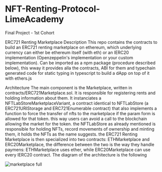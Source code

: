 # NFT-Renting-Protocol-LimeAcademy
Final Project - 1st Cohort

ERC721 Renting Marketplace
Description
This repo contains the contracts to build an ERC721 renting marketplace on ethereum, which underlying currency can either be ethereum itself (with eth) or an IERC20 implementation (Openzeppelin's implementation or your custom implementation). Can be imported as a npm package (procedure described below), this wway it provides alla the contracts, ABI for them and typechain generated code for static typing in typescript to build a dApp on top of it with ethers.js

Architecture
The main component is the Marketplace, written in contracts/ERC721Marketplace.sol. It is responsible for registering rents and holding information about them. It instanciates a NFTLabStoreMarketplaceVariant, a contract identical to NFTLabStore (a ERC721URIStorage and ERC721Enumerable contract) that also implements a function to force the transfer of nfts to the marketplace if the param form is allowed for that token. this way users can avoid a call to the blockchain allowing the market for the token. the NFTLabStore as already mentioned is responsible for holding NFTs, record movements of ownership and minting them, it holds the NFTs as the name suggests. the ERC721 Renting Marketplace is then specialized into two contracts: ETHMarketplace and ERC20Marketplace, the difference between the two is the way they handle paymens: ETHMarketplace uses ether, while ERC20Marketplace can use every IERC20 contract. The diagram of the architecture is the following

![marketplace full](https://user-images.githubusercontent.com/65864145/147497174-bc7c40d7-de62-461e-aac7-981e0e63c02f.png)
